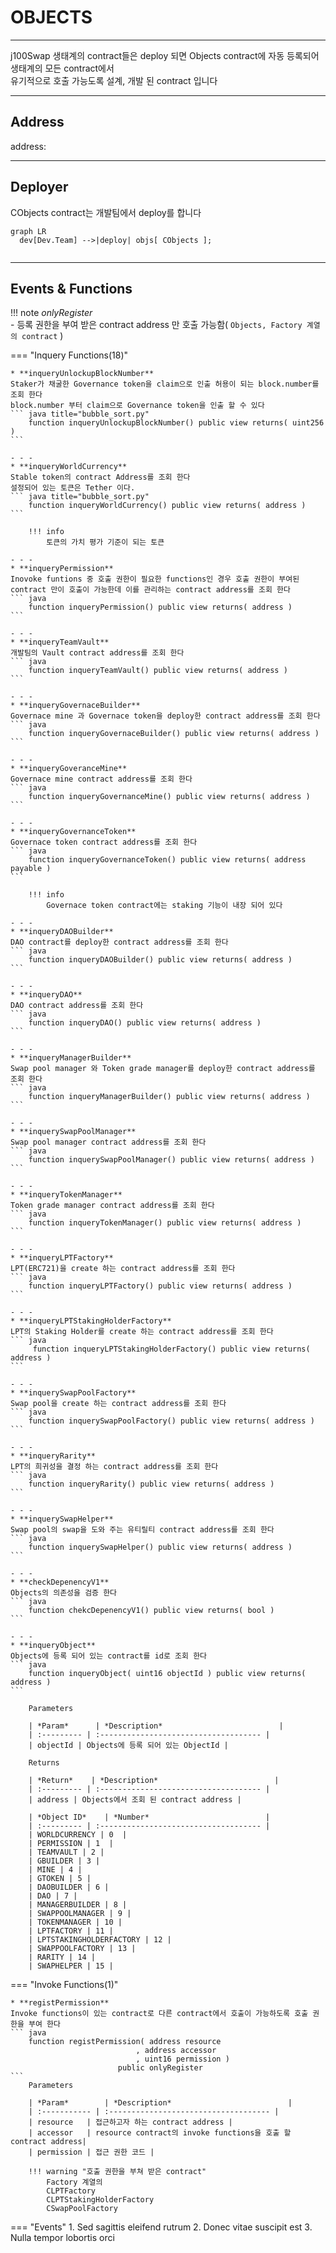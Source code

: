 # **OBJECTS**
- - -
j100Swap 생태계의 contract들은 deploy 되면 Objects contract에 자동 등록되어 생태계의 모든 contract에서    
유기적으로 호출 가능도록 설계, 개발 된 contract 입니다   

- - -
## **Address**

address:
- - -

## **Deployer**

CObjects contract는 개발팀에서 deploy를 합니다   

``` mermaid
graph LR
  dev[Dev.Team] -->|deploy| objs[ CObjects ];
 
```

- - -

## **Events & Functions**

!!! note
    *onlyRegister*   
     - 등록 권한을 부여 받은 contract address 만 호출 가능함( `Objects, Factory 계열의 contract` )


=== "Inquery Functions(18)"

    * **inqueryUnlockupBlockNumber**   
    Staker가 채굴한 Governance token을 claim으로 인출 허용이 되는 block.number를 조회 한다    
    block.number 부터 claim으로 Governance token을 인출 할 수 있다  
    ``` java title="bubble_sort.py"
        function inqueryUnlockupBlockNumber() public view returns( uint256 )
    ```        

    - - -
    * **inqueryWorldCurrency**   
    Stable token의 contract Address를 조회 한다   
    설정되어 있는 토큰은 Tether 이다.
    ``` java title="bubble_sort.py"
        function inqueryWorldCurrency() public view returns( address )
    ```        
   
        !!! info
            토큰의 가치 평가 기준이 되는 토큰

    - - -
    * **inqueryPermission**   
    Inovoke funtions 중 호출 권한이 필요한 functions인 경우 호출 권한이 부여된 contract 만이 호출이 가능한데 이를 관리하는 contract address를 조회 한다
    ``` java
        function inqueryPermission() public view returns( address )
    ```

    - - -
    * **inqueryTeamVault**   
    개발팀의 Vault contract address를 조회 한다
    ``` java
        function inqueryTeamVault() public view returns( address ) 
    ```    

    - - -
    * **inqueryGovernaceBuilder**   
    Governace mine 과 Governace token을 deploy한 contract address를 조회 한다
    ``` java
        function inqueryGovernaceBuilder() public view returns( address )
    ```   

    - - -
    * **inqueryGoveranceMine**   
    Governace mine contract address를 조회 한다
    ``` java
        function inqueryGovernanceMine() public view returns( address ) 
    ```   

    - - -
    * **inqueryGovernanceToken**   
    Governace token contract address를 조회 한다
    ``` java
        function inqueryGovernanceToken() public view returns( address payable ) 
    ```       

        !!! info
            Governace token contract에는 staking 기능이 내장 되어 있다

    - - -
    * **inqueryDAOBuilder**    
    DAO contract를 deploy한 contract address를 조회 한다
    ``` java
        function inqueryDAOBuilder() public view returns( address )
    ```  

    - - -
    * **inqueryDAO**   
    DAO contract address를 조회 한다
    ``` java
        function inqueryDAO() public view returns( address )
    ```   

    - - -
    * **inqueryManagerBuilder**   
    Swap pool manager 와 Token grade manager를 deploy한 contract address를 조회 한다
    ``` java
        function inqueryManagerBuilder() public view returns( address )
    ```  

    - - -  
    * **inquerySwapPoolManager**   
    Swap pool manager contract address를 조회 한다 
    ``` java
        function inquerySwapPoolManager() public view returns( address ) 
    ```  

    - - -  
    * **inqueryTokenManager**   
    Token grade manager contract address를 조회 한다 
    ``` java
        function inqueryTokenManager() public view returns( address )
    ```  

    - - -  
    * **inqueryLPTFactory**   
    LPT(ERC721)을 create 하는 contract address를 조회 한다
    ``` java
        function inqueryLPTFactory() public view returns( address )
    ```   

    - - -
    * **inqueryLPTStakingHolderFactory**   
    LPT의 Staking Holder를 create 하는 contract address를 조회 한다 
    ``` java
         function inqueryLPTStakingHolderFactory() public view returns( address )
    ```  

    - - - 
    * **inquerySwapPoolFactory**   
    Swap pool을 create 하는 contract address를 조회 한다 
    ``` java
        function inquerySwapPoolFactory() public view returns( address )
    ```  

    - - - 
    * **inqueryRarity**   
    LPT의 희귀성을 결정 하는 contract address를 조회 한다 
    ``` java
        function inqueryRarity() public view returns( address )
    ```  

    - - - 
    * **inquerySwapHelper**    
    Swap pool의 swap을 도와 주는 유티릴티 contract address를 조회 한다
    ``` java
        function inquerySwapHelper() public view returns( address ) 
    ```  

    - - -
    * **checkDepenencyV1**    
    Objects의 의존성을 검증 한다 
    ``` java
        function chekcDepenencyV1() public view returns( bool )
    ```  

    - - - 
    * **inqueryObject**   
    Objects에 등록 되어 있는 contract를 id로 조회 한다 
    ``` java
        function inqueryObject( uint16 objectId ) public view returns( address )
    ```  

        Parameters     
           
        | *Param*      | *Description*                          |
        | :--------- | :------------------------------------ |
        | objectId | Objects에 등록 되어 있는 ObjectId |

        Returns     

        | *Return*    | *Description*                          |
        | :--------- | :------------------------------------ |
        | address | Objects에서 조회 된 contract address |   

        | *Object ID*    | *Number*                          |
        | :--------- | :------------------------------------ |
        | WORLDCURRENCY | 0  |   
        | PERMISSION | 1  |  
        | TEAMVAULT | 2 |  
        | GBUILDER | 3 |  
        | MINE | 4 |   
        | GTOKEN | 5 |  
        | DAOBUILDER | 6 |  
        | DAO | 7 |  
        | MANAGERBUILDER | 8 |   
        | SWAPPOOLMANAGER | 9 |  
        | TOKENMANAGER | 10 |  
        | LPTFACTORY | 11 |          
        | LPTSTAKINGHOLDERFACTORY | 12 |   
        | SWAPPOOLFACTORY | 13 |  
        | RARITY | 14 |  
        | SWAPHELPER | 15 |    


    


=== "Invoke Functions(1)"

    * **registPermission**   
    Invoke functions이 있는 contract로 다른 contract에서 호출이 가능하도록 호출 권한을 부여 한다
    ``` java
        function registPermission( address resource
                                , address accessor
                                , uint16 permission )
                            public onlyRegister
    ```  
        Parameters     
           
        | *Param*        | *Description*                          |
        | :----------- | :------------------------------------ |
        | resource   | 접근하고자 하는 contract address |
        | accessor   | resource contract의 invoke functions을 호출 할 contract address|   
        | permission | 접근 권한 코드 |   

        !!! warning "호출 권한을 부쳐 받은 contract"   
            Factory 계열의    
            CLPTFactory   
            CLPTStakingHolderFactory   
            CSwapPoolFactory    

=== "Events"
    1. Sed sagittis eleifend rutrum
    2. Donec vitae suscipit est
    3. Nulla tempor lobortis orci

